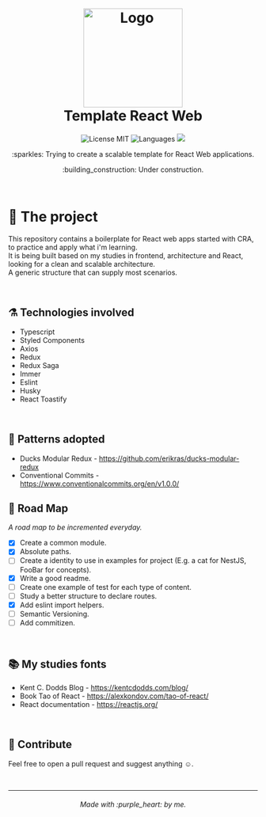 <h1 align="center">
  <img alt="Logo" height="200" src="https://upload.wikimedia.org/wikipedia/commons/thumb/a/a7/React-icon.svg/1200px-React-icon.svg.png" />
  <br>
  Template React Web
</h1>

<p align="center">

   <img alt="License MIT" src="https://img.shields.io/badge/license-MIT-blue">

  <img alt="Languages" src="https://img.shields.io/badge/languages-1-blue">
  
  <a href="https://www.codacy.com/gh/luanfonsecap/react-web-template/dashboard?utm_source=github.com&amp;utm_medium=referral&amp;utm_content=luanfonsecap/react-web-template&amp;utm_campaign=Badge_Grade">
    <img src="https://app.codacy.com/project/badge/Grade/e5f63167310c42ba9cd01ecd71fceb2c"/>
  </a>
  
<!--   <p align="center">
    <a href="https://app.netlify.com/sites/jokes-norris/deploys">
      <img alt="Netlify Status" src="https://api.netlify.com/api/v1/badges/2808add5-ff8e-441f-9f51-1226c7031112/deploy-status">
    </a>
  </p> -->

  <br>

  <p align="center">
    :sparkles: Trying to create a scalable template for React Web applications.
  </p>  
  <p align="center">
    :building_construction: Under construction.
  </p>

  <br>
</p>

# :muscle: The project

This repository contains a boilerplate for React web apps started with CRA, to practice and apply what i'm learning.
<br />
It is being built based on my studies in frontend, architecture and React, looking for a clean and scalable architecture.
<br />
A generic structure that can supply most scenarios.

<br>

## ⚗️ Technologies involved

- Typescript
- Styled Components
- Axios
- Redux
- Redux Saga
- Immer
- Eslint
- Husky
- React Toastify

<br>

## :jigsaw: Patterns adopted

- Ducks Modular Redux - https://github.com/erikras/ducks-modular-redux
- Conventional Commits - https://www.conventionalcommits.org/en/v1.0.0/

## :bicyclist: Road Map

<i>A road map to be incremented everyday.</i>

- [x] Create a common module.
- [x] Absolute paths.
- [ ] Create a identity to use in examples for project (E.g. a cat for NestJS, FooBar for concepts).
- [x] Write a good readme.
- [ ] Create one example of test for each type of content.
- [ ] Study a better structure to declare routes.
- [x] Add eslint import helpers.
- [ ] Semantic Versioning.
- [ ] Add commitizen.

<br>

## :books: My studies fonts

- Kent C. Dodds Blog - https://kentcdodds.com/blog/
- Book Tao of React - https://alexkondov.com/tao-of-react/
- React documentation - https://reactjs.org/

<br>

## :pencil: Contribute

Feel free to open a pull request and suggest anything ☺️.

<br>

---

<h6 align="center">
	Made with :purple_heart: by me.
</h6>
